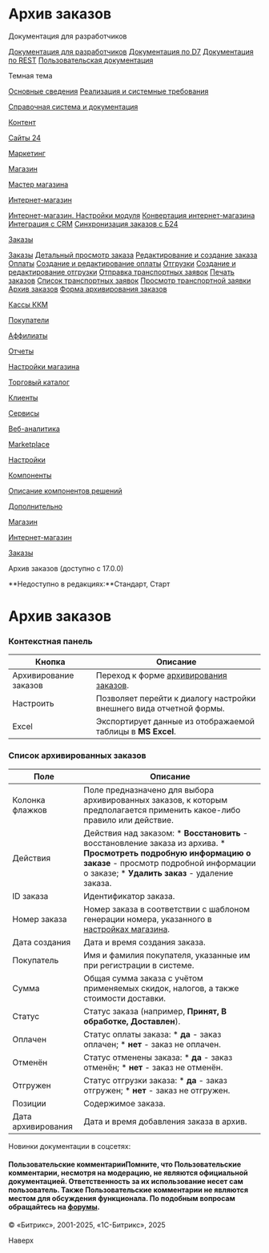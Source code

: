 # Архив заказов

Документация для разработчиков

[Документация для разработчиков](https://dev.1c-bitrix.ru/api_help/)
[Документация по D7](https://dev.1c-bitrix.ru/api_d7/)
[Документация по REST](https://dev.1c-bitrix.ru/rest_help/)
[Пользовательская документация](https://dev.1c-bitrix.ru/user_help/)

Темная тема

[Основные сведения](/user_help/index.php)
[Реализация и системные требования](/user_help/reqintro.php)

[Справочная система и документация](/user_help/help/index.php)

[Контент](/user_help/content/index.php)

[Сайты 24](/user_help/sites24/index.php)

[Маркетинг](/user_help/marketing/index.php)

[Магазин](/user_help/store/index.php)

[Мастер магазина](/user_help/store/storeassist.php)

[Интернет-магазин](/user_help/store/sale/index.php)

[Интернет-магазин. Настройки модуля](/user_help/store/sale/settings_sale.php)
[Конвертация интернет-магазина](/user_help/store/sale/sale_converter.php)
[Интеграция с CRM](/user_help/store/sale/sale_crm.php)
[Синхронизация заказов с Б24](/user_help/store/sale/sale_order_crm.php)

[Заказы](/user_help/store/sale/orders/index.php)

[Заказы](/user_help/store/sale/orders/sale_order.php)
[Детальный просмотр заказа](/user_help/store/sale/orders/sale_order_detail.php)
[Редактирование и создание заказа](/user_help/store/sale/orders/sale_order_new.php)
[Оплаты](/user_help/store/sale/orders/sale_order_payment.php)
[Создание и редактирование оплаты](/user_help/store/sale/orders/sale_order_payment_edit.php)
[Отгрузки](/user_help/store/sale/orders/sale_order_shipment.php)
[Создание и редактирование отгрузки](/user_help/store/sale/orders/sale_order_shipment_edit.php)
[Отправка транспортных заявок](/user_help/store/sale/orders/sale_delivery_request.php)
[Печать заказов](/user_help/store/sale/orders/sale_order_print.php)
[Список транспортных заявок](/user_help/store/sale/orders/sale_delivery_request_list.php)
[Просмотр транспортной заявки](/user_help/store/sale/orders/sale_delivery_request_view.php)
[Архив заказов](/user_help/store/sale/orders/sale_order_archive.php)
[Форма архивирования заказов](/user_help/store/sale/orders/sale_archive.php)

[Кассы ККМ](/user_help/store/sale/cashbox/index.php)

[Покупатели](/user_help/store/sale/user_accounts/index.php)

[Аффилиаты](/user_help/store/sale/affiliates/index.php)

[Отчеты](/user_help/store/sale/statistic/index.php)

[Настройки магазина](/user_help/store/sale/settings/index.php)

[Торговый каталог](/user_help/store/catalog/index.php)

[Клиенты](/user_help/clients/index.php)

[Сервисы](/user_help/service/index.php)

[Веб-аналитика](/user_help/statistic/index.php)

[Marketplace](/user_help/marketplace/index.php)

[Настройки](/user_help/settings/index.php)

[Компоненты](/user_help/components/index.php)

[Описание компонентов решений](/user_help/description_decisions/index.php)

[Дополнительно](/user_help/additional/index.php)

[Магазин](/user_help/store/index.php)

[Интернет-магазин](/user_help/store/sale/index.php)

[Заказы](/user_help/store/sale/orders/index.php)

Архив заказов (доступно с 17.0.0)

**Недоступно в редакциях:**Стандарт, Старт

# Архив заказов

### Контекстная панель

| Кнопка | Описание |
| --- | --- |
| Архивирование заказов | Переход к форме [архивирования заказов](/user_help/store/sale/orders/sale_archive.php). |
| Настроить | Позволяет перейти к диалогу настройки внешнего вида отчетной формы. |
| Excel | Экспортирует данные из отображаемой таблицы в **MS Excel**. |

### Список архивированных заказов

| Поле | Описание |
| --- | --- |
| Колонка флажков | Поле предназначено для выбора архивированных заказов, к которым предполагается применить какое-либо правило или действие. |
| Действия | Действия над заказом:  * **Восстановить** - восстановление заказа из архива. * **Просмотреть подробную информацию о заказе** - просмотр подробной информации о заказе; * **Удалить заказ** - удаление заказа. |
| ID заказа | Идентификатор заказа. |
| Номер заказа | Номер заказа в соответствии с шаблоном генерации номера, указанного в [настройках магазина](/user_help/store/sale/settings_sale.php). |
| Дата создания | Дата и время создания заказа. |
| Покупатель | Имя и фамилия покупателя, указанные им при регистрации в системе. |
| Сумма | Общая сумма заказа с учётом применяемых скидок, налогов, а также стоимости доставки. |
| Статус | Статус заказа (например, **Принят, В обработке, Доставлен**). |
| Оплачен | Статус оплаты заказа:  * **да** - заказ оплачен; * **нет** - заказ не оплачен. |
| Отменён | Статус отменены заказа:  * **да** - заказ отменён; * **нет** - заказ не отменён. |
| Отгружен | Статус отгрузки заказа:  * **да** - заказ отгружен; * **нет** - заказ не отгружен. |
| Позиции | Содержимое заказа. |
| Дата архивирования | Дата и время добавления заказа в архив. |

Новинки документации в соцсетях:

#### Пользовательские комментарииПомните, что Пользовательские комментарии, несмотря на модерацию, не являются официальной документацией. Ответственность за их использование несет сам пользователь. Также Пользовательские комментарии не являются местом для обсуждения функционала. По подобным вопросам обращайтесь на [форумы](http://dev.1c-bitrix.ru/community/forums/group1/).

© «Битрикс», 2001-2025, «1С-Битрикс», 2025

Наверх